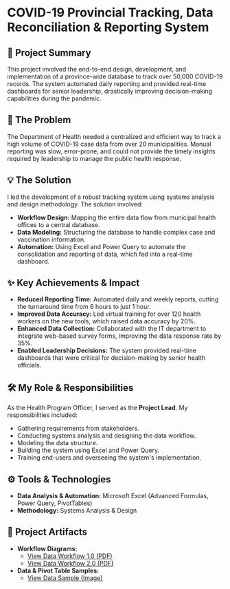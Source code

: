 # COVID-19 Provincial Tracking, Data Reconciliation & Reporting System


## 📄 Project Summary

This project involved the end-to-end design, development, and implementation of a province-wide database to track over 50,000 COVID-19 records. The system automated daily reporting and provided real-time dashboards for senior leadership, drastically improving decision-making capabilities during the pandemic.

## 🎯 The Problem

The Department of Health needed a centralized and efficient way to track a high volume of COVID-19 case data from over 20 municipalities. Manual reporting was slow, error-prone, and could not provide the timely insights required by leadership to manage the public health response.

## 💡 The Solution

I led the development of a robust tracking system using systems analysis and design methodology. The solution involved:
* **Workflow Design:** Mapping the entire data flow from municipal health offices to a central database.
* **Data Modeling:** Structuring the database to handle complex case and vaccination information.
* **Automation:** Using Excel and Power Query to automate the consolidation and reporting of data, which fed into a real-time dashboard.

## ✨ Key Achievements & Impact

* **Reduced Reporting Time:** Automated daily and weekly reports, cutting the turnaround time from 6 hours to just 1 hour.
* **Improved Data Accuracy:** Led virtual training for over 120 health workers on the new tools, which raised data accuracy by 20%.
* **Enhanced Data Collection:** Collaborated with the IT department to integrate web-based survey forms, improving the data response rate by 35%.
* **Enabled Leadership Decisions:** The system provided real-time dashboards that were critical for decision-making by senior health officials.

## 🛠️ My Role & Responsibilities

As the Health Program Officer, I served as the **Project Lead**. My responsibilities included:
* Gathering requirements from stakeholders.
* Conducting systems analysis and designing the data workflow.
* Modeling the data structure.
* Building the system using Excel and Power Query.
* Training end-users and overseeing the system's implementation.

## ⚙️ Tools & Technologies

* **Data Analysis & Automation:** Microsoft Excel (Advanced Formulas, Power Query, PivotTables)
* **Methodology:** Systems Analysis & Design

## 📂 Project Artifacts

* **Workflow Diagrams:**
  * [View Data Workflow 1.0 (PDF)](Covid19%20Workflow%20V1.png) 
  * [View Data Workflow 2.0 (PDF)](Covid19%20workflow%20v2.png)
* **Data & Pivot Table Samples:**
  * [View Data Sample  (Image)](Presentation.png)
